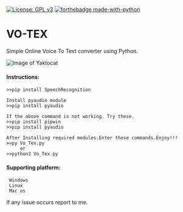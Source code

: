 [![License: GPL v3](https://img.shields.io/badge/License-GPLv3-blue.svg)](https://www.gnu.org/licenses/gpl-3.0)
[![forthebadge made-with-python](http://ForTheBadge.com/images/badges/made-with-python.svg)](https://www.python.org/)

# VO-TEX
Simple Online Voice To Text converter using Python.

![Image of Yaktocat](https://image.flaticon.com/icons/svg/2983/2983820.svg)


#### Instructions:  

    >>pip install SpeechRecognition
    
    Install pyaudio module
    >>pip install pyaudio
            
    If the above command is not working. Try these.
    >>pip install pipwin
    >>pip install pyaudio
    
    After Installing required modules.Enter these commands.Enjoy!!!
    >>py Vo_Tex.py
         or
    >>python3 Vo_Tex.py

#### Supporting platform:
     Windows
     Linux
     Mac os
    
If any issue occurs report to me.
